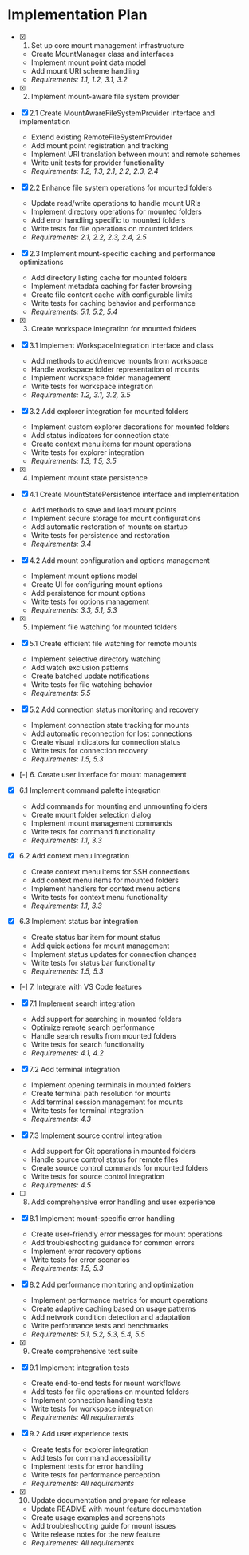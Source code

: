 # Implementation Plan

- [x] 1. Set up core mount management infrastructure
  - Create MountManager class and interfaces
  - Implement mount point data model
  - Add mount URI scheme handling
  - _Requirements: 1.1, 1.2, 3.1, 3.2_

- [x] 2. Implement mount-aware file system provider
- [x] 2.1 Create MountAwareFileSystemProvider interface and implementation
  - Extend existing RemoteFileSystemProvider
  - Add mount point registration and tracking
  - Implement URI translation between mount and remote schemes
  - Write unit tests for provider functionality
  - _Requirements: 1.2, 1.3, 2.1, 2.2, 2.3, 2.4_

- [x] 2.2 Enhance file system operations for mounted folders
  - Update read/write operations to handle mount URIs
  - Implement directory operations for mounted folders
  - Add error handling specific to mounted folders
  - Write tests for file operations on mounted folders
  - _Requirements: 2.1, 2.2, 2.3, 2.4, 2.5_

- [x] 2.3 Implement mount-specific caching and performance optimizations
  - Add directory listing cache for mounted folders
  - Implement metadata caching for faster browsing
  - Create file content cache with configurable limits
  - Write tests for caching behavior and performance
  - _Requirements: 5.1, 5.2, 5.4_

- [x] 3. Create workspace integration for mounted folders
- [x] 3.1 Implement WorkspaceIntegration interface and class
  - Add methods to add/remove mounts from workspace
  - Handle workspace folder representation of mounts
  - Implement workspace folder management
  - Write tests for workspace integration
  - _Requirements: 1.2, 3.1, 3.2, 3.5_

- [x] 3.2 Add explorer integration for mounted folders
  - Implement custom explorer decorations for mounted folders
  - Add status indicators for connection state
  - Create context menu items for mount operations
  - Write tests for explorer integration
  - _Requirements: 1.3, 1.5, 3.5_

- [x] 4. Implement mount state persistence
- [x] 4.1 Create MountStatePersistence interface and implementation
  - Add methods to save and load mount points
  - Implement secure storage for mount configurations
  - Add automatic restoration of mounts on startup
  - Write tests for persistence and restoration
  - _Requirements: 3.4_

- [x] 4.2 Add mount configuration and options management
  - Implement mount options model
  - Create UI for configuring mount options
  - Add persistence for mount options
  - Write tests for options management
  - _Requirements: 3.3, 5.1, 5.3_

- [x] 5. Implement file watching for mounted folders
- [x] 5.1 Create efficient file watching for remote mounts
  - Implement selective directory watching
  - Add watch exclusion patterns
  - Create batched update notifications
  - Write tests for file watching behavior
  - _Requirements: 5.5_

- [x] 5.2 Add connection status monitoring and recovery
  - Implement connection state tracking for mounts
  - Add automatic reconnection for lost connections
  - Create visual indicators for connection status
  - Write tests for connection recovery
  - _Requirements: 1.5, 5.3_

- [-] 6. Create user interface for mount management
- [x] 6.1 Implement command palette integration
  - Add commands for mounting and unmounting folders
  - Create mount folder selection dialog
  - Implement mount management commands
  - Write tests for command functionality
  - _Requirements: 1.1, 3.3_

- [x] 6.2 Add context menu integration
  - Create context menu items for SSH connections
  - Add context menu items for mounted folders
  - Implement handlers for context menu actions
  - Write tests for context menu functionality
  - _Requirements: 1.1, 3.3_

- [x] 6.3 Implement status bar integration
  - Create status bar item for mount status
  - Add quick actions for mount management
  - Implement status updates for connection changes
  - Write tests for status bar functionality
  - _Requirements: 1.5, 5.3_

- [-] 7. Integrate with VS Code features
- [x] 7.1 Implement search integration
  - Add support for searching in mounted folders
  - Optimize remote search performance
  - Handle search results from mounted folders
  - Write tests for search functionality
  - _Requirements: 4.1, 4.2_

- [x] 7.2 Add terminal integration
  - Implement opening terminals in mounted folders
  - Create terminal path resolution for mounts
  - Add terminal session management for mounts
  - Write tests for terminal integration
  - _Requirements: 4.3_

- [x] 7.3 Implement source control integration
  - Add support for Git operations in mounted folders
  - Handle source control status for remote files
  - Create source control commands for mounted folders
  - Write tests for source control integration
  - _Requirements: 4.5_

- [ ] 8. Add comprehensive error handling and user experience
- [x] 8.1 Implement mount-specific error handling
  - Create user-friendly error messages for mount operations
  - Add troubleshooting guidance for common errors
  - Implement error recovery options
  - Write tests for error scenarios
  - _Requirements: 1.5, 5.3_

- [x] 8.2 Add performance monitoring and optimization
  - Implement performance metrics for mount operations
  - Create adaptive caching based on usage patterns
  - Add network condition detection and adaptation
  - Write performance tests and benchmarks
  - _Requirements: 5.1, 5.2, 5.3, 5.4, 5.5_

- [x] 9. Create comprehensive test suite
- [x] 9.1 Implement integration tests
  - Create end-to-end tests for mount workflows
  - Add tests for file operations on mounted folders
  - Implement connection handling tests
  - Write tests for workspace integration
  - _Requirements: All requirements_

- [x] 9.2 Add user experience tests
  - Create tests for explorer integration
  - Add tests for command accessibility
  - Implement tests for error handling
  - Write tests for performance perception
  - _Requirements: All requirements_

- [x] 10. Update documentation and prepare for release
  - Update README with mount feature documentation
  - Create usage examples and screenshots
  - Add troubleshooting guide for mount issues
  - Write release notes for the new feature
  - _Requirements: All requirements_